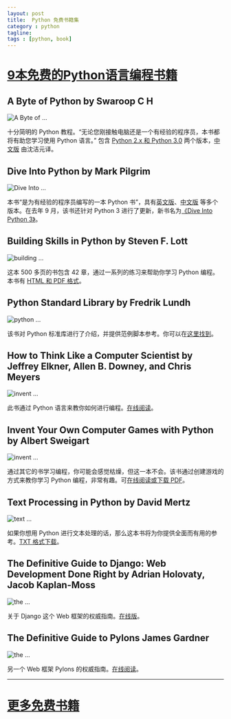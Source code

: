 ```yaml
---
layout: post
title:  Python 免费书籍集
category : python
tagline:  
tags : [python, book]
---
```


# [9本免费的Python语言编程书籍](http://linuxtoy.org/archives/9-free-python-books.html)

## A Byte of Python by Swaroop C H

![A Byte of ...](https://raw.github.com/lxiongh/lxiongh.github.com/master/_posts/image/python_books/bop.jpg)

十分简明的 Python 教程。“无论您刚接触电脑还是一个有经验的程序员，本书都将有助您学习使用 Python 语言。” 包含 [Python 2.x 和 Python 3.0](http://www.swaroopch.com/notes/Python) 两个版本，[中文版](http://i.linuxtoy.org/docs/bop/) 由沈洁元译。

## Dive Into Python by Mark Pilgrim

![Dive Into ...](https://raw.github.com/lxiongh/lxiongh.github.com/master/_posts/image/python_books/dip.jpg)

本书“是为有经验的程序员编写的一本 Python 书”，具有[英文版](http://diveintopython.org/)、[中文版](http://i.linuxtoy.org/docs/dip/) 等多个版本。在去年 9 月，该书还针对 Python 3 进行了更新，新书名为[《Dive Into Python 3》](http://diveintopython3.org/)。

## Building Skills in Python by Steven F. Lott

![building ...](https://raw.github.com/lxiongh/lxiongh.github.com/master/_posts/image/python_books/bip.jpg)

这本 500 多页的书包含 42 章，通过一系列的练习来帮助你学习 Python 编程。本书有 [HTML 和 PDF 格式](http://homepage.mac.com/s_lott/books/python.html)。

## Python Standard Library by Fredrik Lundh

![python ...](https://raw.github.com/lxiongh/lxiongh.github.com/master/_posts/image/python_books/psl.gif)

该书对 Python 标准库进行了介绍，并提供范例脚本参考。你可以在[这里找到](http://effbot.org/zone/librarybook-index.htm)。

## How to Think Like a Computer Scientist by Jeffrey Elkner, Allen B. Downey, and Chris Meyers

![invent ...](https://raw.github.com/lxiongh/lxiongh.github.com/master/_posts/image/python_books/hcp.jpg)

此书通过 Python 语言来教你如何进行编程。[在线阅读](http://openbookproject.net//thinkCSpy/)。


## Invent Your Own Computer Games with Python by Albert Sweigart

![invent ...](https://raw.github.com/lxiongh/lxiongh.github.com/master/_posts/image/python_books/iwp.png)

通过其它的书学习编程，你可能会感觉枯燥，但这一本不会。该书通过创建游戏的方式来教你学习 Python 编程，非常有趣。可[在线阅读或下载 PDF](http://inventwithpython.com/)。

## Text Processing in Python by David Mertz

![text ...](https://raw.github.com/lxiongh/lxiongh.github.com/master/_posts/image/python_books/tpp.jpg)

如果你想用 Python 进行文本处理的话，那么这本书将为你提供全面而有用的参考。[TXT 格式下载](http://gnosis.cx/TPiP/)。

## The Definitive Guide to Django: Web Development Done Right by Adrian Holovaty, Jacob Kaplan-Moss

![the ...](https://raw.github.com/lxiongh/lxiongh.github.com/master/_posts/image/python_books/dgd.gif)

关于 Django 这个 Web 框架的权威指南。[在线版](http://www.djangobook.com/)。

## The Definitive Guide to Pylons James Gardner

![the ...](https://raw.github.com/lxiongh/lxiongh.github.com/master/_posts/image/python_books/dgp.jpg)

另一个 Web 框架 Pylons 的权威指南。[在线阅读](http://pylonsbook.com/)。

-------------


# [更多免费书籍](http://www.open-open.com/news/view/72b507)